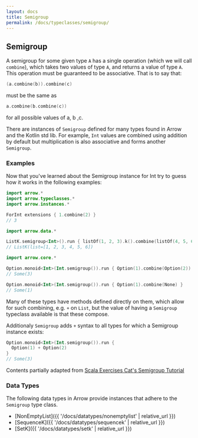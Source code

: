 ```yaml
---
layout: docs
title: Semigroup
permalink: /docs/typeclasses/semigroup/
---
```


## Semigroup

A semigroup for some given type `A` has a single operation (which we will call `combine`), which takes two values of type `A`, and returns a value of type `A`. This operation must be guaranteed to be associative. That is to say that:

```kotlin
(a.combine(b)).combine(c)
```

must be the same as

```kotlin
a.combine(b.combine(c))
```

for all possible values of a, b ,c.

There are instances of `Semigroup` defined for many types found in Arrow and the Kotlin std lib.
For example, `Int` values are combined using addition by default but multiplication is also associative and forms another `Semigroup`.

### Examples

Now that you've learned about the Semigroup instance for Int try to guess how it works in the following examples:

```kotlin
import arrow.*
import arrow.typeclasses.*
import arrow.instances.*

ForInt extensions { 1.combine(2) }
// 3
```

```kotlin
import arrow.data.*

ListK.semigroup<Int>().run { listOf(1, 2, 3).k().combine(listOf(4, 5, 6).k()) }
// ListK(list=[1, 2, 3, 4, 5, 6])
```

```kotlin
import arrow.core.*

Option.monoid<Int>(Int.semigroup()).run { Option(1).combine(Option(2)) }
// Some(3)
```

```kotlin
Option.monoid<Int>(Int.semigroup()).run { Option(1).combine(None) }
// Some(1)
```

Many of these types have methods defined directly on them, which allow for such combining, e.g. `+` on `List`, but the value of having a `Semigroup` typeclass available is that these compose.

Additionaly `Semigroup` adds `+` syntax to all types for which a Semigroup instance exists:

```kotlin
Option.monoid<Int>(Int.semigroup()).run {
  Option(1) + Option(2)
}
// Some(3)
```

Contents partially adapted from [Scala Exercises Cat's Semigroup Tutorial](https://www.scala-exercises.org/cats/semigroup)


### Data Types

The following data types in Arrow provide instances that adhere to the `Semigroup` type class.

- [NonEmptyList]({{ '/docs/datatypes/nonemptylist' | relative_url }})
- [SequenceK]({{ '/docs/datatypes/sequencek' | relative_url }})
- [SetK]({{ '/docs/datatypes/setk' | relative_url }})
